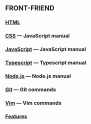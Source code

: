 ## FRONT-FRIEND

### [HTML](html/html.md)

### [CSS](css/css.md) — JavaScript manual

### [JavaScript](javascript/javascript.md) — JavaScript manual

### [Typescript](typescript/typescript.md) — Typescript manual

### [Node.js](node/node.md) — Node.js manual

### [Git](git/git.md) — Git commands

### [Vim](git/vim.md) — Vim commands

### [Features](features/features.md)
